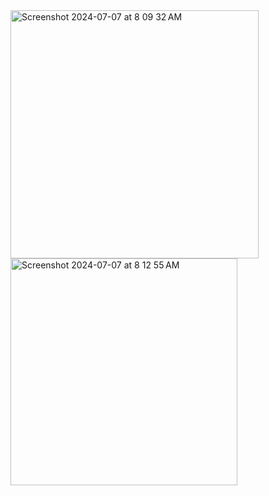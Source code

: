 <img width="397" alt="Screenshot 2024-07-07 at 8 09 32 AM" src="https://github.com/bjbaack/Code-401-Reading-Notes/assets/159081067/25dd6bc2-a32a-4ae0-81c7-1d66bc4902fb">

<img width="363" alt="Screenshot 2024-07-07 at 8 12 55 AM" src="https://github.com/bjbaack/Code-401-Reading-Notes/assets/159081067/1cf25f7a-b8e5-4f1d-9f24-0b460fdf0b8e">
